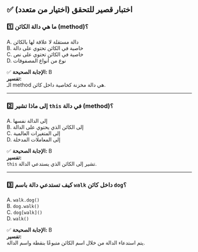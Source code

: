 ## ✅ اختبار قصير للتحقق (اختيار من متعدد)

### 1️⃣ ما هي دالة الكائن (method)؟

A. دالة مستقلة لا علاقة لها بالكائن  
B. خاصية في الكائن تحتوي على دالة  
C. خاصية في الكائن تحتوي على نص  
D. نوع من أنواع المصفوفات  

✅ **الإجابة الصحيحة:** B  
**تفسير:**  
الـ method هي دالة مخزنة كخاصية داخل كائن.

---

### 2️⃣ إلى ماذا تشير `this` في دالة (method)؟

A. إلى الدالة نفسها  
B. إلى الكائن الذي يحتوي على الدالة  
C. إلى المتغيرات العالمية  
D. إلى المعاملات المدخلة  

✅ **الإجابة الصحيحة:** B  
**تفسير:**  
`this` تشير إلى الكائن الذي يستدعي الدالة.

---

### 3️⃣ كيف تستدعي دالة باسم `walk` داخل كائن `dog`؟

A. `walk.dog()`  
B. `dog.walk()`  
C. `dog[walk]()`  
D. `walk()`  

✅ **الإجابة الصحيحة:** B  
**تفسير:**  
يتم استدعاء الدالة من خلال اسم الكائن متبوعًا بنقطة واسم الدالة.